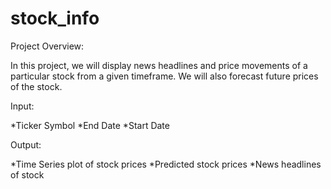 # stock_info

Project Overview:

In this project, we will display news headlines and price movements of a particular stock from a given timeframe. We will also forecast future prices of the stock. 

Input: 

*Ticker Symbol
*End Date
*Start Date

Output: 

*Time Series plot of stock prices
*Predicted stock prices 
*News headlines of stock

